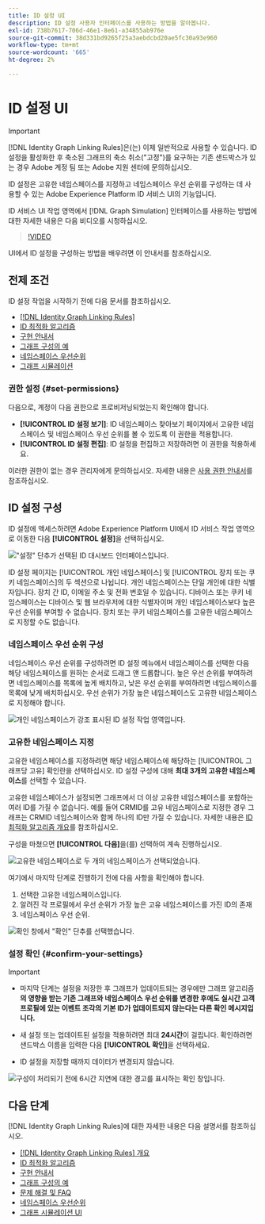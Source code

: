 ```yaml
---
title: ID 설정 UI
description: ID 설정 사용자 인터페이스를 사용하는 방법을 알아봅니다.
exl-id: 738b7617-706d-46e1-8e61-a34855ab976e
source-git-commit: 38d331bd9265f25a3aebdcbd20ae5fc30a93e960
workflow-type: tm+mt
source-wordcount: '665'
ht-degree: 2%

---
```


# ID 설정 UI

>[!IMPORTANT]
>
>[!DNL Identity Graph Linking Rules]은(는) 이제 일반적으로 사용할 수 있습니다. ID 설정을 활성화한 후 축소된 그래프의 축소 취소(&quot;고정&quot;)를 요구하는 기존 샌드박스가 있는 경우 Adobe 계정 팀 또는 Adobe 지원 센터에 문의하십시오.

ID 설정은 고유한 네임스페이스를 지정하고 네임스페이스 우선 순위를 구성하는 데 사용할 수 있는 Adobe Experience Platform ID 서비스 UI의 기능입니다.

ID 서비스 UI 작업 영역에서 [!DNL Graph Simulation] 인터페이스를 사용하는 방법에 대한 자세한 내용은 다음 비디오를 시청하십시오.

>[!VIDEO](https://video.tv.adobe.com/v/3458487/?learn=on&enablevpops)

UI에서 ID 설정을 구성하는 방법을 배우려면 이 안내서를 참조하십시오.

## 전제 조건

ID 설정 작업을 시작하기 전에 다음 문서를 참조하십시오.

* [[!DNL Identity Graph Linking Rules]](./overview.md)
* [ID 최적화 알고리즘](./identity-optimization-algorithm.md)
* [구현 안내서](./implementation-guide.md)
* [그래프 구성의 예](./example-configurations.md)
* [네임스페이스 우선순위](./namespace-priority.md)
* [그래프 시뮬레이션](./graph-simulation.md)

### 권한 설정 {#set-permissions}

다음으로, 계정이 다음 권한으로 프로비저닝되었는지 확인해야 합니다.

* **[!UICONTROL ID 설정 보기]**: ID 네임스페이스 찾아보기 페이지에서 고유한 네임스페이스 및 네임스페이스 우선 순위를 볼 수 있도록 이 권한을 적용합니다.
* **[!UICONTROL ID 설정 편집]**: ID 설정을 편집하고 저장하려면 이 권한을 적용하세요.

이러한 권한이 없는 경우 관리자에게 문의하십시오. 자세한 내용은 [사용 권한 안내서](../../access-control/abac/ui/permissions.md)를 참조하십시오.

## ID 설정 구성

ID 설정에 액세스하려면 Adobe Experience Platform UI에서 ID 서비스 작업 영역으로 이동한 다음 **[!UICONTROL 설정]**&#x200B;을 선택하십시오.

![&quot;설정&quot; 단추가 선택된 ID 대시보드 인터페이스입니다.](../images/rules/dashboard.png)

ID 설정 페이지는 [!UICONTROL 개인 네임스페이스] 및 [!UICONTROL 장치 또는 쿠키 네임스페이스]의 두 섹션으로 나뉩니다. 개인 네임스페이스는 단일 개인에 대한 식별자입니다. 장치 간 ID, 이메일 주소 및 전화 번호일 수 있습니다. 디바이스 또는 쿠키 네임스페이스는 디바이스 및 웹 브라우저에 대한 식별자이며 개인 네임스페이스보다 높은 우선 순위를 부여할 수 없습니다. 장치 또는 쿠키 네임스페이스를 고유한 네임스페이스로 지정할 수도 없습니다.

### 네임스페이스 우선 순위 구성

네임스페이스 우선 순위를 구성하려면 ID 설정 메뉴에서 네임스페이스를 선택한 다음 해당 네임스페이스를 원하는 순서로 드래그 앤 드롭합니다. 높은 우선 순위를 부여하려면 네임스페이스를 목록에 높게 배치하고, 낮은 우선 순위를 부여하려면 네임스페이스를 목록에 낮게 배치하십시오. 우선 순위가 가장 높은 네임스페이스도 고유한 네임스페이스로 지정해야 합니다.

![개인 네임스페이스가 강조 표시된 ID 설정 작업 영역입니다.](../images/rules/namespace-priority.png)

### 고유한 네임스페이스 지정

고유한 네임스페이스를 지정하려면 해당 네임스페이스에 해당하는 [!UICONTROL 그래프당 고유] 확인란을 선택하십시오. ID 설정 구성에 대해 **최대 3개의 고유한 네임스페이스**&#x200B;를 선택할 수 있습니다.

고유한 네임스페이스가 설정되면 그래프에서 더 이상 고유한 네임스페이스를 포함하는 여러 ID를 가질 수 없습니다. 예를 들어 CRMID를 고유 네임스페이스로 지정한 경우 그래프는 CRMID 네임스페이스와 함께 하나의 ID만 가질 수 있습니다. 자세한 내용은 [ID 최적화 알고리즘 개요](./identity-optimization-algorithm.md#unique-namespace)를 참조하십시오.

구성을 마쳤으면 **[!UICONTROL 다음]**&#x200B;을(를) 선택하여 계속 진행하십시오.

![고유한 네임스페이스로 두 개의 네임스페이스가 선택되었습니다.](../images/rules/unique-namespace.png)

여기에서 마지막 단계로 진행하기 전에 다음 사항을 확인해야 합니다.

1. 선택한 고유한 네임스페이스입니다.
2. 알려진 각 프로필에서 우선 순위가 가장 높은 고유 네임스페이스를 가진 ID의 존재
3. 네임스페이스 우선 순위.

![확인 창에서 &quot;확인&quot; 단추를 선택했습니다.](../images/rules/confirmation.png)

### 설정 확인 {#confirm-your-settings}

>[!IMPORTANT]
>
>* 마지막 단계는 설정을 저장한 후 그래프가 업데이트되는 경우에만 그래프 알고리즘 **의 영향을 받는 기존 그래프와 네임스페이스 우선 순위를 변경한 후에도 실시간 고객 프로필에 있는 이벤트 조각의 기본 ID가 업데이트되지 않는다는 다른 확인 메시지입니다.**
>
>* 새 설정 또는 업데이트된 설정을 적용하려면 최대 **24시간**&#x200B;이 걸립니다. 확인하려면 샌드박스 이름을 입력한 다음 **[!UICONTROL 확인]**&#x200B;을 선택하세요.
>
>* ID 설정을 저장할 때까지 데이터가 변경되지 않습니다.

![구성이 처리되기 전에 6시간 지연에 대한 경고를 표시하는 확인 창입니다.](../images/rules/complete.png)

## 다음 단계

[!DNL Identity Graph Linking Rules]에 대한 자세한 내용은 다음 설명서를 참조하십시오.

* [[!DNL Identity Graph Linking Rules] 개요](./overview.md)
* [ID 최적화 알고리즘](./identity-optimization-algorithm.md)
* [구현 안내서](./implementation-guide.md)
* [그래프 구성의 예](./example-configurations.md)
* [문제 해결 및 FAQ](./troubleshooting.md)
* [네임스페이스 우선순위](./namespace-priority.md)
* [그래프 시뮬레이션 UI](./graph-simulation.md)